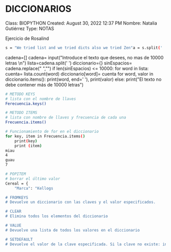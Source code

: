 # DICCIONARIOS

Class: BIOPYTHON
Created: August 30, 2022 12:37 PM
Nombre: Natalia Gutiérrez
Type: NOTAS

Ejercicio de Rosalind

```bash
s = "We tried list and we tried dicts also we tried Zen"a = s.split(' ')dicc={}for word in a:  dicc[word]= a.count(word)  for key, value in dicc.items():    #print (key)     #print (value)    print("{} {}".format(key, value))

```

cadena=[]
cadena= input("Introduce el texto que desees, no mas de 10000 letras \n")
lista=cadena.split(' ')
diccionario={}
sinEspacios= cadena.replace(" ","")
if len(sinEspacios) <= 10000:
for word in lista:
cuenta= lista.count(word)
diccionario[word]= cuenta
for word, valor in diccionario.items():
print(word, end=' '),
print(valor)
else:
print("El texto no debe contener más de 10000 letras")

```bash
# METODO KEYS
# lista con el nombre de llaves
Ferecuencia.keys()

# METODO ITEMS
# lista con nombre de llaves y frecuencia de cada una
Frecuencia.items()

# Funcionamiento de for en el diccionario
for key, item in Frecuencia.items()
	print(key)
	print (item)
miau
4
guau
7

# POPITEM
# borrar el último valor 
Cereal = {
	"Marca": "Kellogs

# FROMKEYS
# Devuelve un diccionario con las claves y el valor especificados.

# CLEAR
# Elimina todos los elementos del diccionario

# VALUE
# Devuelve una lista de todos los valores en el diccionario

# SETDEFAULT
# Devuelve el valor de la clave especificada. Si la clave no existe: inserte la clave, con el valor especificado
```